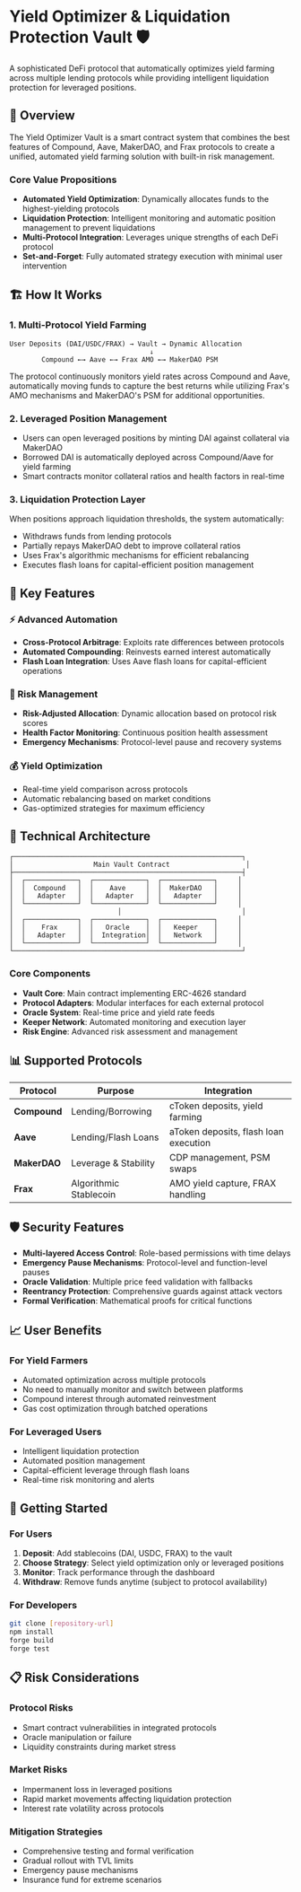 # Yield Optimizer & Liquidation Protection Vault 🛡️

A sophisticated DeFi protocol that automatically optimizes yield farming across multiple lending protocols while providing intelligent liquidation protection for leveraged positions.

## 🎯 Overview

The Yield Optimizer Vault is a smart contract system that combines the best features of Compound, Aave, MakerDAO, and Frax protocols to create a unified, automated yield farming solution with built-in risk management.

### Core Value Propositions
- **Automated Yield Optimization**: Dynamically allocates funds to the highest-yielding protocols
- **Liquidation Protection**: Intelligent monitoring and automatic position management to prevent liquidations
- **Multi-Protocol Integration**: Leverages unique strengths of each DeFi protocol
- **Set-and-Forget**: Fully automated strategy execution with minimal user intervention

## 🏗️ How It Works

### 1. Multi-Protocol Yield Farming
```
User Deposits (DAI/USDC/FRAX) → Vault → Dynamic Allocation
                                   ↓
        Compound ←→ Aave ←→ Frax AMO ←→ MakerDAO PSM
```

The protocol continuously monitors yield rates across Compound and Aave, automatically moving funds to capture the best returns while utilizing Frax's AMO mechanisms and MakerDAO's PSM for additional opportunities.

### 2. Leveraged Position Management
- Users can open leveraged positions by minting DAI against collateral via MakerDAO
- Borrowed DAI is automatically deployed across Compound/Aave for yield farming
- Smart contracts monitor collateral ratios and health factors in real-time

### 3. Liquidation Protection Layer
When positions approach liquidation thresholds, the system automatically:
- Withdraws funds from lending protocols
- Partially repays MakerDAO debt to improve collateral ratios
- Uses Frax's algorithmic mechanisms for efficient rebalancing
- Executes flash loans for capital-efficient position management

## 🚀 Key Features

### ⚡ Advanced Automation
- **Cross-Protocol Arbitrage**: Exploits rate differences between protocols
- **Automated Compounding**: Reinvests earned interest automatically
- **Flash Loan Integration**: Uses Aave flash loans for capital-efficient operations

### 🎯 Risk Management
- **Risk-Adjusted Allocation**: Dynamic allocation based on protocol risk scores
- **Health Factor Monitoring**: Continuous position health assessment
- **Emergency Mechanisms**: Protocol-level pause and recovery systems

### 💰 Yield Optimization
- Real-time yield comparison across protocols
- Automatic rebalancing based on market conditions
- Gas-optimized strategies for maximum efficiency

## 🔧 Technical Architecture

```
┌─────────────────────────────────────────────────────────┐
│                    Main Vault Contract                   │
├─────────────────────────────────────────────────────────┤
│  ┌─────────────┐  ┌─────────────┐  ┌─────────────┐     │
│  │  Compound   │  │    Aave     │  │  MakerDAO   │     │
│  │   Adapter   │  │   Adapter   │  │   Adapter   │     │
│  └─────────────┘  └─────────────┘  └─────────────┘     │
│                          │                              │
│  ┌─────────────┐  ┌─────────────┐  ┌─────────────┐     │
│  │    Frax     │  │   Oracle    │  │   Keeper    │     │
│  │   Adapter   │  │  Integration│  │   Network   │     │
│  └─────────────┘  └─────────────┘  └─────────────┘     │
└─────────────────────────────────────────────────────────┘
```

### Core Components
- **Vault Core**: Main contract implementing ERC-4626 standard
- **Protocol Adapters**: Modular interfaces for each external protocol
- **Oracle System**: Real-time price and yield rate feeds
- **Keeper Network**: Automated monitoring and execution layer
- **Risk Engine**: Advanced risk assessment and management

## 📊 Supported Protocols

| Protocol | Purpose | Integration |
|----------|---------|-------------|
| **Compound** | Lending/Borrowing | cToken deposits, yield farming |
| **Aave** | Lending/Flash Loans | aToken deposits, flash loan execution |
| **MakerDAO** | Leverage & Stability | CDP management, PSM swaps |
| **Frax** | Algorithmic Stablecoin | AMO yield capture, FRAX handling |

## 🛡️ Security Features

- **Multi-layered Access Control**: Role-based permissions with time delays
- **Emergency Pause Mechanisms**: Protocol-level and function-level pauses
- **Oracle Validation**: Multiple price feed validation with fallbacks
- **Reentrancy Protection**: Comprehensive guards against attack vectors
- **Formal Verification**: Mathematical proofs for critical functions

## 📈 User Benefits

### For Yield Farmers
- Automated optimization across multiple protocols
- No need to manually monitor and switch between platforms
- Compound interest through automated reinvestment
- Gas cost optimization through batched operations

### For Leveraged Users
- Intelligent liquidation protection
- Automated position management
- Capital-efficient leverage through flash loans
- Real-time risk monitoring and alerts

## 🚦 Getting Started

### For Users
1. **Deposit**: Add stablecoins (DAI, USDC, FRAX) to the vault
2. **Choose Strategy**: Select yield optimization only or leveraged positions
3. **Monitor**: Track performance through the dashboard
4. **Withdraw**: Remove funds anytime (subject to protocol availability)

### For Developers
```bash
git clone [repository-url]
npm install
forge build
forge test
```

## 📋 Risk Considerations

### Protocol Risks
- Smart contract vulnerabilities in integrated protocols
- Oracle manipulation or failure
- Liquidity constraints during market stress

### Market Risks
- Impermanent loss in leveraged positions
- Rapid market movements affecting liquidation protection
- Interest rate volatility across protocols

### Mitigation Strategies
- Comprehensive testing and formal verification
- Gradual rollout with TVL limits
- Emergency pause mechanisms
- Insurance fund for extreme scenarios

